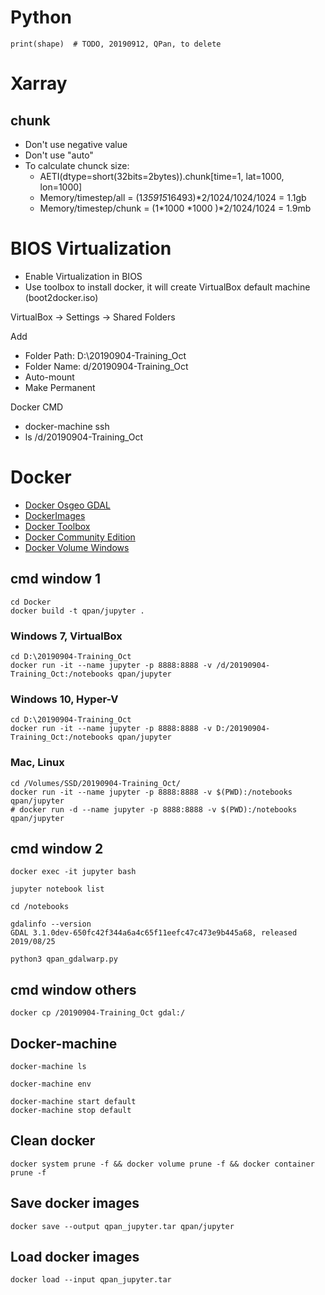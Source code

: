 # Python

```
print(shape)  # TODO, 20190912, QPan, to delete
```

# Xarray

## chunk

* Don't use negative value
* Don't use "auto"
* To calculate chunck size:
  * AETI(dtype=short(32bits=2bytes)).chunk[time=1, lat=1000, lon=1000]
  * Memory/timestep/all   = (1*35915*16493)*2/1024/1024/1024 = 1.1gb
  * Memory/timestep/chunk = (1*1000 *1000 )*2/1024/1024      = 1.9mb

# BIOS Virtualization

* Enable Virtualization in BIOS
* Use toolbox to install docker, it will create VirtualBox default machine (boot2docker.iso)

VirtualBox -> Settings -> Shared Folders

Add

* Folder Path: D:\20190904-Training_Oct
* Folder Name: d/20190904-Training_Oct
* Auto-mount
* Make Permanent

Docker CMD

* docker-machine ssh
* ls /d/20190904-Training_Oct

# Docker

* [Docker Osgeo GDAL](https://hub.docker.com/r/osgeo/gdal)
* [DockerImages](https://wiki.osgeo.org/wiki/DockerImages)
* [Docker Toolbox](https://docs.docker.com/toolbox/overview/)
* [Docker Community Edition](https://docs.docker.com/docker-for-windows/release-notes/)
* [Docker Volume Windows](https://stackoverflow.com/questions/33126271/how-to-use-volume-option-with-docker-toolbox-on-windows)

## cmd window 1

```
cd Docker
docker build -t qpan/jupyter .
```

### Windows 7, VirtualBox

```
cd D:\20190904-Training_Oct
docker run -it --name jupyter -p 8888:8888 -v /d/20190904-Training_Oct:/notebooks qpan/jupyter
```

### Windows 10, Hyper-V

```
cd D:\20190904-Training_Oct
docker run -it --name jupyter -p 8888:8888 -v D:/20190904-Training_Oct:/notebooks qpan/jupyter
```

### Mac, Linux

```
cd /Volumes/SSD/20190904-Training_Oct/
docker run -it --name jupyter -p 8888:8888 -v $(PWD):/notebooks qpan/jupyter
# docker run -d --name jupyter -p 8888:8888 -v $(PWD):/notebooks qpan/jupyter
```

## cmd window 2

```
docker exec -it jupyter bash

jupyter notebook list

cd /notebooks

gdalinfo --version
GDAL 3.1.0dev-650fc42f344a6a4c65f11eefc47c473e9b445a68, released 2019/08/25

python3 qpan_gdalwarp.py 
```

## cmd window others

```
docker cp /20190904-Training_Oct gdal:/
```

## Docker-machine

```
docker-machine ls

docker-machine env

docker-machine start default
docker-machine stop default
```

## Clean docker

```
docker system prune -f && docker volume prune -f && docker container prune -f
```

## Save docker images

```
docker save --output qpan_jupyter.tar qpan/jupyter
```

## Load docker images

```
docker load --input qpan_jupyter.tar
```
